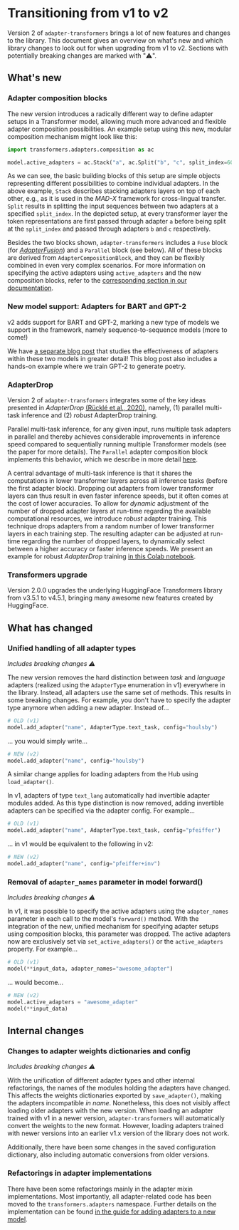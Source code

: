 # Transitioning from v1 to v2

Version 2 of `adapter-transformers` brings a lot of new features and changes to the library.
This document gives an overview on what's new and which library changes to look out for when upgrading from v1 to v2.
Sections with potentially breaking changes are marked with "⚠️".

## What's new

### Adapter composition blocks

The new version introduces a radically different way to define adapter setups in a Transformer model,
allowing much more advanced and flexible adapter composition possibilities.
An example setup using this new, modular composition mechanism might look like this:

```python
import transformers.adapters.composition as ac

model.active_adapters = ac.Stack("a", ac.Split("b", "c", split_index=60))
```

As we can see, the basic building blocks of this setup are simple objects representing different possibilities to combine individual adapters.
In the above example, `Stack` describes stacking adapters layers on top of each other,
e.g., as it is used in the _MAD-X_ framework for cross-lingual transfer.
`Split` results in splitting the input sequences between two adapters at a specified `split_index`.
In the depicted setup, at every transformer layer the token representations are first passed through adapter `a` before being split at the `split_index` and passed through adapters `b` and `c` respectively.

Besides the two blocks shown, `adapter-transformers` includes a `Fuse` block (for [_AdapterFusion_](https://arxiv.org/pdf/2005.00247.pdf)) and a `Parallel` block (see below).
All of these blocks are derived from `AdapterCompositionBlock`, and they can be flexibly combined in even very complex scenarios.
For more information on specifying the active adapters using `active_adapters` and the new composition blocks,
refer to the [corresponding section in our documentation](adapter_composition.md).

### New model support: Adapters for BART and GPT-2

v2 adds support for BART and GPT-2, marking a new type of models we support in the framework, namely sequence-to-sequence models (more to come!)

We have [a separate blog post](https://adapterhub.ml/blog/2021/04/adapters-for-bart-and-gpt2/) that studies the effectiveness of adapters within these two models in greater detail! This blog post also includes a hands-on example where we train GPT-2 to generate poetry.

### AdapterDrop

Version 2 of `adapter-transformers` integrates some of the key ideas presented in _AdapterDrop_ [(Rücklé et al., 2020)](https://arxiv.org/pdf/2010.11918.pdf), namely, (1) parallel multi-task inference and (2) _robust_ AdapterDrop training. 

Parallel multi-task inference, for any given input, runs multiple task adapters in parallel and thereby achieves considerable improvements in inference speed compared to sequentially running multiple Transformer models (see the paper for more details). The `Parallel` adapter composition block implements this behavior, which we describe in more detail [here](adapter_composition.html#parallel).

A central advantage of multi-task inference is that it shares the computations in lower transformer layers across all inference tasks (before the first adapter block). Dropping out adapters from lower transformer layers can thus result in even faster inference speeds, but it often comes at the cost of lower accuracies. To allow for _dynamic_ adjustment of the number of dropped adapter layers at run-time regarding the available computational resources, we introduce _robust_ adapter training. This technique drops adapters from a random number of lower transformer layers in each training step. The resulting adapter can be adjusted at run-time regarding the number of dropped layers, to dynamically select between a higher accuracy or faster inference speeds.
We present an example for robust _AdapterDrop_ training [in this Colab notebook](https://github.com/Adapter-Hub/adapter-transformers/blob/master/notebooks/Adapter_Drop_Training.ipynb).


### Transformers upgrade

Version 2.0.0 upgrades the underlying HuggingFace Transformers library from v3.5.1 to v4.5.1, bringing many awesome new features created by HuggingFace.

## What has changed

### Unified handling of all adapter types

_Includes breaking changes ⚠️_

The new version removes the hard distinction between _task_ and _language_ adapters (realized using the `AdapterType` enumeration in v1) everywhere in the library.
Instead, all adapters use the same set of methods.
This results in some breaking changes.
For example, you don't have to specify the adapter type anymore when adding a new adapter.
Instead of...
```python
# OLD (v1)
model.add_adapter("name", AdapterType.text_task, config="houlsby")
```
... you would simply write...
```python
# NEW (v2)
model.add_adapter("name", config="houlsby")
```

A similar change applies for loading adapters from the Hub using `load_adapter()`.

In v1, adapters of type `text_lang` automatically had invertible adapter modules added.
As this type distinction is now removed, adding invertible adapters can be specified via the adapter config.
For example...

```python
# OLD (v1)
model.add_adapter("name", AdapterType.text_task, config="pfeiffer")
```
... in v1 would be equivalent to the following in v2:
```python
# NEW (v2)
model.add_adapter("name", config="pfeiffer+inv")
```

### Removal of `adapter_names` parameter in model forward()

_Includes breaking changes ⚠️_

In v1, it was possible to specify the active adapters using the `adapter_names` parameter in each call to the model's `forward()` method.
With the integration of the new, unified mechanism for specifying adapter setups using composition blocks, this parameter was dropped.
The active adapters now are exclusively set via `set_active_adapters()` or the `active_adapters` property.
For example...

```python
# OLD (v1)
model(**input_data, adapter_names="awesome_adapter")
```
... would become...
```python
# NEW (v2)
model.active_adapters = "awesome_adapter"
model(**input_data)
```

## Internal changes

### Changes to adapter weights dictionaries and config

_Includes breaking changes ⚠️_

With the unification of different adapter types and other internal refactorings, the names of the modules holding the adapters have changed.
This affects the weights dictionaries exported by `save_adapter()`, making the adapters incompatible _in name_.
Nonetheless, this does not visibly affect loading older adapters with the new version.
When loading an adapter trained with v1 in a newer version, `adapter-transformers` will automatically convert the weights to the new format.
However, loading adapters trained with newer versions into an earlier v1.x version of the library does not work.

Additionally, there have been some changes in the saved configuration dictionary, also including automatic conversions from older versions.

### Refactorings in adapter implementations

There have been some refactorings mainly in the adapter mixin implementations.
Most importantly, all adapter-related code has been moved to the `transformers.adapters` namespace.
Further details on the implementation can be found [in the guide for adding adapters to a new model](https://github.com/Adapter-Hub/adapter-transformers/blob/master/adding_adapters_to_a_model.md).

